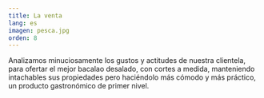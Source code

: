 ```yaml
---
title: La venta
lang: es
imagen: pesca.jpg
orden: 8
---
```


Analizamos minuciosamente los gustos y actitudes de nuestra clientela, para ofertar el mejor bacalao desalado, con cortes a medida, manteniendo intachables sus propiedades pero haciéndolo más cómodo y más práctico, un producto gastronómico de primer nivel.
